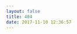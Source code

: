 ```yaml
---
layout: false
title: 404
date: 2017-11-10 12:36:57
---
```

<script type="text/javascript" src="//qzonestyle.gtimg.cn/qzone/hybrid/app/404/search_children.js" charset="utf-8"></script>
